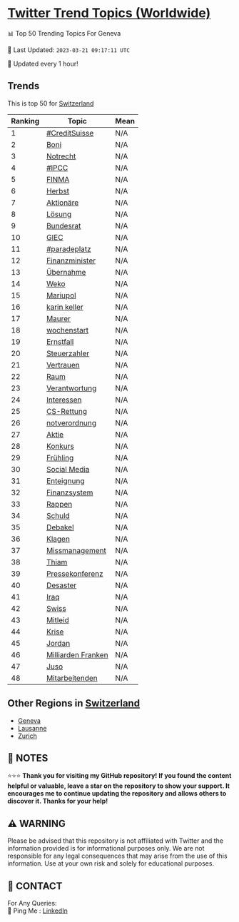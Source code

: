 [Twitter Trend Topics (Worldwide)](https://github.com/ErcinDedeoglu/Twitter-Trend-Topics)
==========


📊 Top 50 Trending Topics For Geneva

📆 Last Updated: `2023-03-21 09:17:11 UTC`

🔧 Updated every 1 hour!


## Trends

This is top 50 for [Switzerland](</Switzerland>)

| Ranking | Topic | Mean |
| ------- | ------------ | ------------ |
| 1 | [#CreditSuisse](http://twitter.com/search?q=%23CreditSuisse) | N/A |
| 2 | [Boni](http://twitter.com/search?q=Boni) | N/A |
| 3 | [Notrecht](http://twitter.com/search?q=Notrecht) | N/A |
| 4 | [#IPCC](http://twitter.com/search?q=%23IPCC) | N/A |
| 5 | [FINMA](http://twitter.com/search?q=FINMA) | N/A |
| 6 | [Herbst](http://twitter.com/search?q=Herbst) | N/A |
| 7 | [Aktionäre](http://twitter.com/search?q=Aktion%c3%a4re) | N/A |
| 8 | [Lösung](http://twitter.com/search?q=L%c3%b6sung) | N/A |
| 9 | [Bundesrat](http://twitter.com/search?q=Bundesrat) | N/A |
| 10 | [GIEC](http://twitter.com/search?q=GIEC) | N/A |
| 11 | [#paradeplatz](http://twitter.com/search?q=%23paradeplatz) | N/A |
| 12 | [Finanzminister](http://twitter.com/search?q=Finanzminister) | N/A |
| 13 | [Übernahme](http://twitter.com/search?q=%c3%9cbernahme) | N/A |
| 14 | [Weko](http://twitter.com/search?q=Weko) | N/A |
| 15 | [Mariupol](http://twitter.com/search?q=Mariupol) | N/A |
| 16 | [karin keller](http://twitter.com/search?q=karin+keller) | N/A |
| 17 | [Maurer](http://twitter.com/search?q=Maurer) | N/A |
| 18 | [wochenstart](http://twitter.com/search?q=wochenstart) | N/A |
| 19 | [Ernstfall](http://twitter.com/search?q=Ernstfall) | N/A |
| 20 | [Steuerzahler](http://twitter.com/search?q=Steuerzahler) | N/A |
| 21 | [Vertrauen](http://twitter.com/search?q=Vertrauen) | N/A |
| 22 | [Raum](http://twitter.com/search?q=Raum) | N/A |
| 23 | [Verantwortung](http://twitter.com/search?q=Verantwortung) | N/A |
| 24 | [Interessen](http://twitter.com/search?q=Interessen) | N/A |
| 25 | [CS-Rettung](http://twitter.com/search?q=CS-Rettung) | N/A |
| 26 | [notverordnung](http://twitter.com/search?q=notverordnung) | N/A |
| 27 | [Aktie](http://twitter.com/search?q=Aktie) | N/A |
| 28 | [Konkurs](http://twitter.com/search?q=Konkurs) | N/A |
| 29 | [Frühling](http://twitter.com/search?q=Fr%c3%bchling) | N/A |
| 30 | [Social Media](http://twitter.com/search?q=Social+Media) | N/A |
| 31 | [Enteignung](http://twitter.com/search?q=Enteignung) | N/A |
| 32 | [Finanzsystem](http://twitter.com/search?q=Finanzsystem) | N/A |
| 33 | [Rappen](http://twitter.com/search?q=Rappen) | N/A |
| 34 | [Schuld](http://twitter.com/search?q=Schuld) | N/A |
| 35 | [Debakel](http://twitter.com/search?q=Debakel) | N/A |
| 36 | [Klagen](http://twitter.com/search?q=Klagen) | N/A |
| 37 | [Missmanagement](http://twitter.com/search?q=Missmanagement) | N/A |
| 38 | [Thiam](http://twitter.com/search?q=Thiam) | N/A |
| 39 | [Pressekonferenz](http://twitter.com/search?q=Pressekonferenz) | N/A |
| 40 | [Desaster](http://twitter.com/search?q=Desaster) | N/A |
| 41 | [Iraq](http://twitter.com/search?q=Iraq) | N/A |
| 42 | [Swiss](http://twitter.com/search?q=Swiss) | N/A |
| 43 | [Mitleid](http://twitter.com/search?q=Mitleid) | N/A |
| 44 | [Krise](http://twitter.com/search?q=Krise) | N/A |
| 45 | [Jordan](http://twitter.com/search?q=Jordan) | N/A |
| 46 | [Milliarden Franken](http://twitter.com/search?q=Milliarden+Franken) | N/A |
| 47 | [Juso](http://twitter.com/search?q=Juso) | N/A |
| 48 | [Mitarbeitenden](http://twitter.com/search?q=Mitarbeitenden) | N/A |



## Other Regions in [Switzerland](</Switzerland>)

* [Geneva](</Switzerland/Geneva.md>)
* [Lausanne](</Switzerland/Lausanne.md>)
* [Zurich](</Switzerland/Zurich.md>)



## 📝 NOTES

⭐⭐⭐ **Thank you for visiting my GitHub repository! If you found the content helpful or valuable, leave a star on the repository to show your support. It encourages me to continue updating the repository and allows others to discover it. Thanks for your help!**


## ⚠️ WARNING

Please be advised that this repository is not affiliated with Twitter and the information provided is for informational purposes only. We are not responsible for any legal consequences that may arise from the use of this information. Use at your own risk and solely for educational purposes.


## 📨 CONTACT

 For Any Queries:  
            🏓 Ping Me : [LinkedIn](https://www.linkedin.com/in/ercindedeoglu/)
